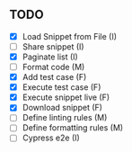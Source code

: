 ## TODO
- [x] Load Snippet from File (I)
- [ ] Share snippet (I)
- [x] Paginate list (I)
- [ ] Format code (M)
- [x] Add test case (F)
- [x] Execute test case (F)
- [x] Execute snippet live (F)
- [x] Download snippet (F)
- [ ] Define linting rules (M) 
- [ ] Define formatting rules (M)
- [ ] Cypress e2e (I)
